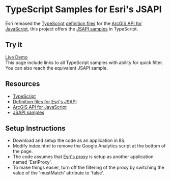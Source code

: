 # TypeScript Samples for Esri's JSAPI #
Esri released the [TypeScript](http://www.typescriptlang.org/) [definition files](https://github.com/Esri/jsapi-resources) for the [ArcGIS API for JavaScript](https://developers.arcgis.com/javascript/), this project offers the [JSAPI samples](https://developers.arcgis.com/javascript/jssamples/) in TypeScript.

## Try it ##
[Live Demo](http://amreldib.github.io/JsapiTypescriptSamples/index.html)  
This page include links to all TypeScript samples with ability for quick filter.  
You can also reach the equivalent JSAPI sample.  

## Resources ##
- [TypeScript](http://www.typescriptlang.org/)
- [Definition files for Esri's JSAPI](https://github.com/Esri/jsapi-resources)
- [ArcGIS API for JavaScript](https://developers.arcgis.com/javascript/)
- [JSAPI samples](https://developers.arcgis.com/javascript/jssamples/)

## Setup Instructions ##
- Download and setup the code as an application in IIS.
- Modify index.html to remove the Google Analytics script at the bottom of the page.
- The code assumes that [Esri's proxy](https://github.com/Esri/resource-proxy) is setup as another application named 'EsriProxy'.
- To make things easier, turn off the filtering of the proxy by switching the value of the 'mustMatch' attribute to 'false'.  